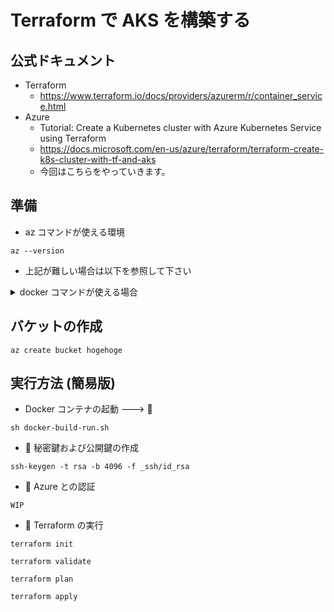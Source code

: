 # Terraform で AKS を構築する

## 公式ドキュメント

+ Terraform
  + https://www.terraform.io/docs/providers/azurerm/r/container_service.html
+ Azure
  + Tutorial: Create a Kubernetes cluster with Azure Kubernetes Service using Terraform
  + https://docs.microsoft.com/en-us/azure/terraform/terraform-create-k8s-cluster-with-tf-and-aks
  + 今回はこちらをやっていきます。

## 準備

+ az コマンドが使える環境

```
az --version
```

+ 上記が難しい場合は以下を参照して下さい

<details>
<summary>docker コマンドが使える場合</summary>

```
cd prepare
sh docker-build-run.sh
```


</details>

## バケットの作成

```
az create bucket hogehoge
```


## 実行方法 (簡易版)

+ Docker コンテナの起動 ---> :whale:

```
sh docker-build-run.sh
```

+ :whale: 秘密鍵および公開鍵の作成

```
ssh-keygen -t rsa -b 4096 -f _ssh/id_rsa
```

+ :whale: Azure との認証

```
WIP
```

+ :whale: Terraform の実行

```
terraform init
```
```
terraform validate
```
```
terraform plan
```
```
terraform apply
```
